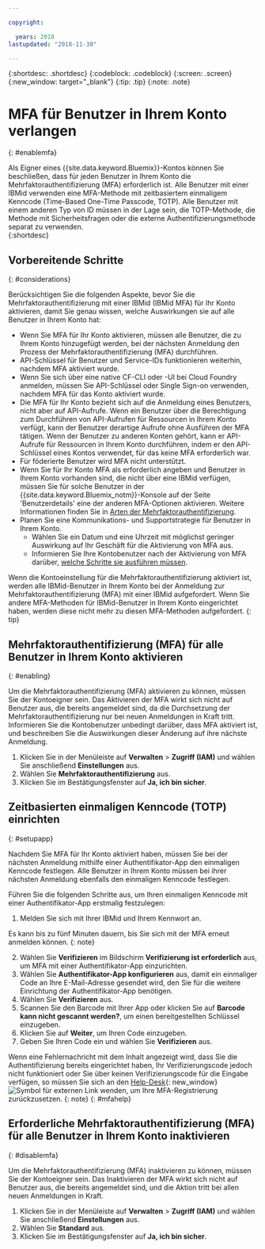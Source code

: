 ```yaml
---

copyright:

  years: 2018
lastupdated: "2018-11-30"

---
```


{:shortdesc: .shortdesc}
{:codeblock: .codeblock}
{:screen: .screen}
{:new_window: target="_blank"}
{:tip: .tip}
{:note: .note}

# MFA für Benutzer in Ihrem Konto verlangen
{: #enablemfa}

Als Eigner eines {{site.data.keyword.Bluemix}}-Kontos können Sie beschließen, dass für jeden Benutzer in Ihrem Konto die Mehrfaktorauthentifizierung (MFA) erforderlich ist. Alle Benutzer mit einer IBMid verwenden eine MFA-Methode mit zeitbasiertem einmaligem Kenncode (Time-Based One-Time Passcode, TOTP). Alle Benutzer mit einem anderen Typ von ID müssen in der Lage sein, die TOTP-Methode, die Methode mit Sicherheitsfragen oder die externe Authentifizierungsmethode separat zu verwenden.  
{:shortdesc}

## Vorbereitende Schritte
{: #considerations}

Berücksichtigen Sie die folgenden Aspekte, bevor Sie die Mehrfaktorauthentifizierung mit einer IBMid (IBMid MFA) für Ihr Konto aktivieren, damit Sie genau wissen, welche Auswirkungen sie auf alle Benutzer in Ihrem Konto hat:

* Wenn Sie MFA für Ihr Konto aktivieren, müssen alle Benutzer, die zu Ihrem Konto hinzugefügt werden, bei der nächsten Anmeldung den Prozess der Mehrfaktorauthentifizierung (MFA) durchführen.
* API-Schlüssel für Benutzer und Service-IDs funktionieren weiterhin, nachdem MFA aktiviert wurde.
* Wenn Sie sich über eine native CF-CLI oder -UI bei Cloud Foundry anmelden, müssen Sie API-Schlüssel oder Single Sign-on verwenden, nachdem MFA für das Konto aktiviert wurde.
* Die MFA für Ihr Konto bezieht sich auf die Anmeldung eines Benutzers, nicht aber auf API-Aufrufe. Wenn ein Benutzer über die Berechtigung zum Durchführen von API-Aufrufen für Ressourcen in Ihrem Konto verfügt, kann der Benutzer derartige Aufrufe ohne Ausführen der MFA tätigen. Wenn der Benutzer zu anderen Konten gehört, kann er API-Aufrufe für Ressourcen in Ihrem Konto durchführen, indem er den API-Schlüssel eines Kontos verwendet, für das keine MFA erforderlich war.
* Für föderierte Benutzer wird MFA nicht unterstützt.
* Wenn Sie für Ihr Konto MFA als erforderlich angeben und Benutzer in Ihrem Konto vorhanden sind, die nicht über eine IBMid verfügen, müssen Sie für solche Benutzer in der {{site.data.keyword.Bluemix_notm}}-Konsole auf der Seite 'Benutzerdetails' eine der anderen MFA-Optionen aktivieren. Weitere Informationen finden Sie in [Arten der Mehrfaktorauthentifizierung](/docs/iam/mfatypes.html#types).
* Planen Sie eine Kommunikations- und Supportstrategie für Benutzer in Ihrem Konto.
  * Wählen Sie ein Datum und eine Uhrzeit mit möglichst geringer Auswirkung auf Ihr Geschäft für die Aktivierung von MFA aus.
  * Informieren Sie Ihre Kontobenutzer nach der Aktivierung von MFA darüber, [welche Schritte sie ausführen müssen](mfa.html#setupapp).

Wenn die Kontoeinstellung für die Mehrfaktorauthentifizierung aktiviert ist, werden alle IBMid-Benutzer in Ihrem Konto bei der Anmeldung zur Mehrfaktorauthentifizierung (MFA) mit einer IBMid aufgefordert. Wenn Sie andere MFA-Methoden für IBMid-Benutzer in Ihrem Konto eingerichtet haben, werden diese nicht mehr zu diesen MFA-Methoden aufgefordert.
{: tip}

## Mehrfaktorauthentifizierung (MFA) für alle Benutzer in Ihrem Konto aktivieren
{: #enabling}

Um die Mehrfaktorauthentifizierung (MFA) aktivieren zu können, müssen Sie der Kontoeigner sein. Das Aktivieren der MFA wirkt sich nicht auf Benutzer aus, die bereits angemeldet sind, da die Durchsetzung der Mehrfaktorauthentifizierung nur bei neuen Anmeldungen in Kraft tritt. Informieren Sie die Kontobenutzer unbedingt darüber, dass MFA aktiviert ist, und beschreiben Sie die Auswirkungen dieser Änderung auf ihre nächste Anmeldung.

1. Klicken Sie in der Menüleiste auf **Verwalten** &gt; **Zugriff (IAM)** und wählen Sie anschließend **Einstellungen** aus.
2. Wählen Sie **Mehrfaktorauthentifizierung** aus.
3. Klicken Sie im Bestätigungsfenster auf **Ja, ich bin sicher**.

## Zeitbasierten einmaligen Kenncode (TOTP) einrichten
{: #setupapp}

Nachdem Sie MFA für Ihr Konto aktiviert haben, müssen Sie bei der nächsten Anmeldung mithilfe einer Authentifikator-App den einmaligen Kenncode festlegen. Alle Benutzer in Ihrem Konto müssen bei ihrer nächsten Anmeldung ebenfalls den einmaligen Kenncode festlegen.

Führen Sie die folgenden Schritte aus, um Ihren einmaligen Kenncode mit einer Authentifikator-App erstmalig festzulegen:

1. Melden Sie sich mit Ihrer IBMid und Ihrem Kennwort an.

  Es kann bis zu fünf Minuten dauern, bis Sie sich mit der MFA erneut anmelden können.
  {: note}

2. Wählen Sie **Verifizieren** im Bildschirm **Verifizierung ist erforderlich** aus, um MFA mit einer Authentifikator-App einzurichten.
3. Wählen Sie **Authentifikator-App konfigurieren** aus, damit ein einmaliger Code an Ihre E-Mail-Adresse gesendet wird, den Sie für die weitere Einrichtung der Authentifikator-App benötigen.
4. Wählen Sie **Verifizieren** aus.
5. Scannen Sie den Barcode mit Ihrer App oder klicken Sie auf **Barcode kann nicht gescannt werden?**, um einen bereitgestellten Schlüssel einzugeben.
6. Klicken Sie auf **Weiter**, um Ihren Code einzugeben.
7. Geben Sie Ihren Code ein und wählen Sie **Verifizieren** aus.

Wenn eine Fehlernachricht mit dem Inhalt angezeigt wird, dass Sie die Authentifizierung bereits eingerichtet haben, Ihr Verifizierungscode jedoch nicht funktioniert oder Sie über keinen Verifizierungscode für die Eingabe verfügen, so müssen Sie sich an den [Help-Desk](https://www.ibm.com/ibmid/myibm/help/us/helpdesk.html){: new_window} ![Symbol für externen Link](../icons/launch-glyph.svg "Symbol für externen Link") wenden, um Ihre MFA-Registrierung zurückzusetzen.
{: note}
{: #mfahelp}

## Erforderliche Mehrfaktorauthentifizierung (MFA) für alle Benutzer in Ihrem Konto inaktivieren
{: #disablemfa}

Um die Mehrfaktorauthentifizierung (MFA) inaktivieren zu können, müssen Sie der Kontoeigner sein. Das Inaktivieren der MFA wirkt sich nicht auf Benutzer aus, die bereits angemeldet sind, und die Aktion tritt bei allen neuen Anmeldungen in Kraft.

1. Klicken Sie in der Menüleiste auf **Verwalten** &gt; **Zugriff (IAM)** und wählen Sie anschließend **Einstellungen** aus.
2. Wählen Sie **Standard** aus.
3. Klicken Sie im Bestätigungsfenster auf **Ja, ich bin sicher**.
